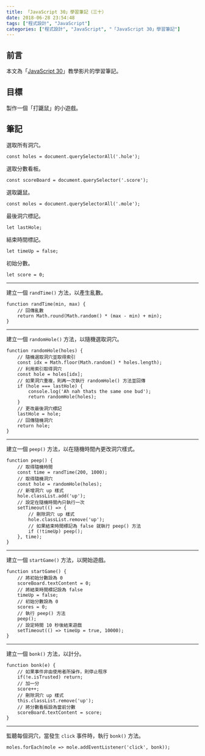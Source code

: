 ```yaml
---
title: 「JavaScript 30」學習筆記（三十）
date: 2018-06-28 23:54:48
tags: ["程式設計", "JavaScript"]
categories: ["程式設計", "JavaScript", "「JavaScript 30」學習筆記"]
---
```


## 前言

本文為「[JavaScript 30](https://javascript30.com/)」教學影片的學習筆記。

## 目標

製作一個「打鼴鼠」的小遊戲。

## 筆記

選取所有洞穴。

```JS
const holes = document.querySelectorAll('.hole');
```

選取分數看板。

```JS
const scoreBoard = document.querySelector('.score');
```

選取鼴鼠。

```JS
const moles = document.querySelectorAll('.mole');
```

最後洞穴標記。

```JS
let lastHole;
```

結束時間標記。

```JS
let timeUp = false;
```

初始分數。

```JS
let score = 0;
```

---

建立一個 `randTime()` 方法，以產生亂數。

```JS
function randTime(min, max) {
    // 回傳亂數
    return Math.round(Math.random() * (max - min) + min);
}
```

---

建立一個 `randomHole()` 方法，以隨機選取洞穴。

```JS
function randomHole(holes) {
    // 隨機選取洞穴並取得索引
    const idx = Math.floor(Math.random() * holes.length);
    // 利用索引取得洞穴
    const hole = holes[idx];
    // 如果洞穴重複，則再一次執行 randomHole() 方法並回傳
    if (hole === lastHole) {
        console.log('Ah nah thats the same one bud');
        return randomHole(holes);
    }
    // 更改最後洞穴標記
    lastHole = hole;
    // 回傳隨機洞穴
    return hole;
}
```

---

建立一個 `peep()` 方法，以在隨機時間內更改洞穴樣式。

```JS
function peep() {
    // 取得隨機時間
    const time = randTime(200, 1000);
    // 取得隨機洞穴
    const hole = randomHole(holes);
    // 新增洞穴 up 樣式
    hole.classList.add('up');
    // 設定在隨機時間內只執行一次
    setTimeout(() => {
        // 刪除洞穴 up 樣式
        hole.classList.remove('up');
        // 如果結束時間標記為 false 就執行 peep() 方法
        if (!timeUp) peep();
    }, time);
}
```

---

建立一個 `startGame()` 方法，以開始遊戲。

```JS
function startGame() {
    // 將初始分數設為 0
    scoreBoard.textContent = 0;
    // 將結束時間標記設為 false
    timeUp = false;
    // 初始分數設為 0
    scores = 0;
    // 執行 peep() 方法
    peep();
    // 設定時間 10 秒後結束遊戲
    setTimeout(() => timeUp = true, 10000);
}
```

---

建立一個 `bonk()` 方法，以計分。

```JS
function bonk(e) {
    // 如果事件非由使用者所操作，則停止程序
    if(!e.isTrusted) return;
    // 加一分
    score++;
    // 刪除洞穴 up 樣式
    this.classList.remove('up');
    // 將分數看板設為當前分數
    scoreBoard.textContent = score;
}
```

---

監聽每個洞穴，當發生 `click` 事件時，執行 `bonk()` 方法。

```JS
moles.forEach(mole => mole.addEventListener('click', bonk));
```
